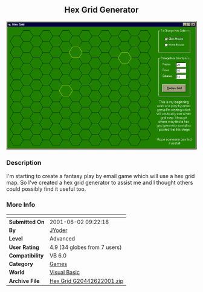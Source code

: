 ﻿<div align="center">

## Hex Grid Generator

<img src="PIC20016210348115.gif">
</div>

### Description

I'm starting to create a fantasy play by email game which will use a hex grid map. So I've created a hex grid generator to assist me and I thought others could possibly find it useful too.
 
### More Info
 


<span>             |<span>
---                |---
**Submitted On**   |2001-06-02 09:22:18
**By**             |[JYoder](https://github.com/Planet-Source-Code/PSCIndex/blob/master/ByAuthor/jyoder.md)
**Level**          |Advanced
**User Rating**    |4.9 (34 globes from 7 users)
**Compatibility**  |VB 6\.0
**Category**       |[Games](https://github.com/Planet-Source-Code/PSCIndex/blob/master/ByCategory/games__1-38.md)
**World**          |[Visual Basic](https://github.com/Planet-Source-Code/PSCIndex/blob/master/ByWorld/visual-basic.md)
**Archive File**   |[Hex Grid G20442622001\.zip](https://github.com/Planet-Source-Code/jyoder-hex-grid-generator__1-23709/archive/master.zip)








